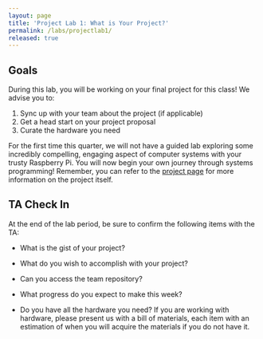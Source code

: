 ```yaml
---
layout: page
title: 'Project Lab 1: What is Your Project?'
permalink: /labs/projectlab1/
released: true
---
```


## Goals

During this lab, you will be working on your final project for this class! We advise you to:

1.  Sync up with your team about the project (if applicable)
2.  Get a head start on your project proposal
3.  Curate the hardware you need

For the first time this quarter, we will not have a guided lab exploring some incredibly compelling, engaging aspect of computer systems with your trusty Raspberry Pi. You will now begin your own journey through systems programming! Remember, you can refer to the [project page](/assignments/project) for more information on the project itself.

## TA Check In

At the end of the lab period, be sure to confirm the following items with the TA:

* What is the gist of your project?

* What do you wish to accomplish with your project?

* Can you access the team repository?

* What progress do you expect to make this week?

* Do you have all the hardware you need? If you are working with hardware, please present us with a bill of materials, each item with an estimation of when you will acquire the materials if you do not have it.
